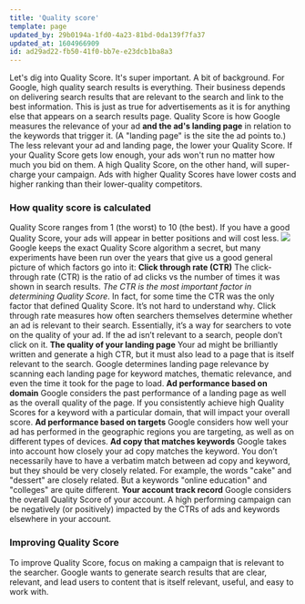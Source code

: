 ```yaml
---
title: 'Quality score'
template: page
updated_by: 29b0194a-1fd0-4a23-81bd-0da139f7fa37
updated_at: 1604966909
id: ad29ad22-fb50-41f0-bb7e-e23dcb1ba8a3
---
```

Let's dig into Quality Score. It's super important. A bit of background. For Google, high quality search results is everything. Their business depends on delivering search results that are relevant to the search and link to the best information. This is just as true for advertisements as it is for anything else that appears on a search results page. Quality Score is how Google measures the relevance of your ad **and the ad's landing page** in relation to the keywords that trigger it. (A "landing page" is the site the ad points to.) The less relevant your ad and landing page, the lower your Quality Score. If your Quality Score gets low enough, your ads won't run no matter how much you bid on them. A high Quality Score, on the other hand, will super-charge your campaign. Ads with higher Quality Scores have lower costs and higher ranking than their lower-quality competitors.

### How quality score is calculated

<span style="font-weight: 400;">Quality Score ranges from 1 (the worst) to 10 (the best). If you have a good Quality Score, your ads will appear in better positions and will cost less.</span> ![](https://blog.adfury.io/wp-content/uploads/pexels-photo-186461.jpeg)Google keeps the exact Quality Score algorithm a secret, but many experiments have been run over the years that give us a good general picture of which factors go into it: **Click through rate (CTR)** The click-through rate (CTR) is the ratio of ad clicks vs the number of times it was shown in search results. _The CTR is the most important factor in determining Quality Score_. In fact, for some time the CTR was the only factor that defined Quality Score. It’s not hard to understand why. Click through rate measures how often searchers themselves determine whether an ad is relevant to their search. Essentially, it’s a way for searchers to vote on the quality of your ad. If the ad isn’t relevant to a search, people don’t click on it. **The quality of your landing page** Your ad might be brilliantly written and generate a high CTR, but it must also lead to a page that is itself relevant to the search. Google determines landing page relevance by scanning each landing page for keyword matches, thematic relevance, and even the time it took for the page to load. **Ad performance based on domain** Google considers the past performance of a landing page as well as the overall quality of the page. If you consistently achieve high Quality Scores for a keyword with a particular domain, that will impact your overall score. **Ad performance based on targets** Google considers how well your ad has performed in the geographic regions you are targeting, as well as on different types of devices. **Ad copy that matches keywords** Google takes into account how closely your ad copy matches the keyword. You don’t necessarily have to have a verbatim match between ad copy and keyword, but they should be very closely related. For example, the words "cake" and "dessert" are closely related. But a keywords "online education" and "colleges" are quite different. **Your account track record** Google considers the overall Quality Score of your account. A high performing campaign can be negatively (or positively) impacted by the CTRs of ads and keywords elsewhere in your account.  

### Improving Quality Score

To improve Quality Score, focus on making a campaign that is relevant to the searcher. Google wants to generate search results that are clear, relevant, and lead users to content that is itself relevant, useful, and easy to work with.